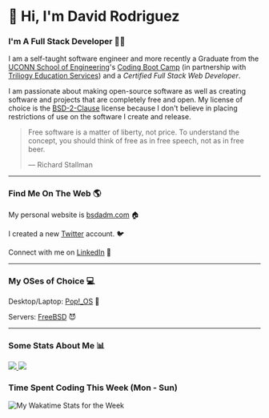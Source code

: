 # :wave: Hi, I'm  David Rodriguez
### I'm A Full Stack Developer :man_technologist:

I am a self-taught software engineer and more recently a Graduate from the [UCONN School of Engineering][usoe]'s [Coding Boot Camp][ucbc] (in partnership with [Triliogy Education Services](TrilogyED)) and a _Certified Full Stack Web Developer_.

I am passionate about making open-source software as well as creating software and projects that are completely free and open. My license of choice is the [BSD-2-Clause][bsdLicense] license because I don't believe in placing restrictions of use on the software I create and release.

>Free software is a matter of liberty, not price. To understand the concept, you should think of free as in free speech, not as in free beer.
>
> — Richard Stallman

---

### Find Me On The Web :earth_americas:	

My personal website is [bsdadm.com][bsdadm] :house:

I created a new [Twitter][twitter] account. :bird:

Connect with me on [LinkedIn][linkedin] :briefcase:

---

### My OSes of Choice :computer:	

Desktop/Laptop: [Pop!_OS][myOS] :penguin:

Servers: [FreeBSD][freebsd] :smiling_imp:

---

### Some Stats About Me :bar_chart:	

<a href="https://github.com/davidsaulrodriguez">
  <img src="https://github-readme-stats.vercel.app/api?username=davidsaulrodriguez&count_private=true&include_all_commits=true&theme=midnight-purple&show_icons=true"/>
</a>

<a href="https://github.com/davidsaulrodriguez">
  <img src="https://github-readme-stats.vercel.app/api/top-langs/?username=davidsaulrodriguez&layout=compact&langs_count=10&theme=midnight-purple"/>
</a>

### Time Spent Coding This Week (Mon - Sun)
![My Wakatime Stats for the Week][wakatime]


[wakatime]: https://github-readme-stats.vercel.app/api/wakatime?username=davidsaulrodriguez
[twitter]: https://twitter.com/bsdadm
[bsdadm]: https://bsdadm.com/
[myOS]: https://pop.system76.com/
[freebsd]: https://freebsd.org/
[linkedin]: https://www.linkedin.com/in/david-rodriguez-2549a81b6/
[bsdLicense]: https://choosealicense.com/licenses/bsd-2-clause/
[usoe]: https://www.engr.uconn.edu/
[ucbc]: https://bootcamp.uconn.edu/
[TrilogyED]: https://www.trilogyed.com/ 